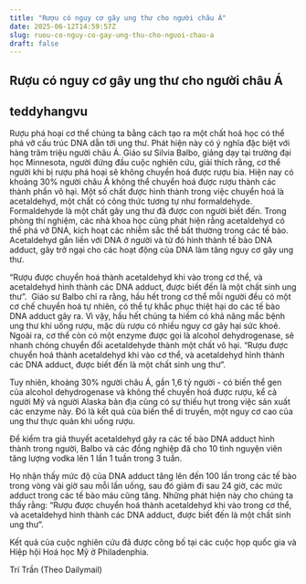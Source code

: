 ```yaml
---
title: "Rượu có nguy cơ gây ung thư cho người châu Á"
date: 2025-06-12T14:59:57Z
slug: ruou-co-nguy-co-gay-ung-thu-cho-nguoi-chau-a
draft: false
---
```


## Rượu có nguy cơ gây ung thư cho người châu Á

## teddyhangvu

Rượu phá hoại cơ thể chúng ta bằng cách tạo ra một chất hoá học có thể phá vỡ cấu trúc DNA dẫn tới ung thư. Phát hiện này có ý nghĩa đặc biệt với hàng trăm triệu người châu Á.
Giáo sư Silvia Balbo, giảng dạy tại trường đại học Minnesota, người đứng đầu cuộc nghiên cứu, giải thích rằng, cơ thể người khi bị rượu phá hoại sẽ không chuyển hoá được rượu bia. Hiện nay có khoảng 30% người châu Á không thể chuyển hoá được rượu thành các thành phần vô hại.
Một số chất được hình thành trong việc chuyển hoá là acetaldehyd, một chất có công thức tương tự như formaldehyde. Formaldehyde là một chất gây ung thư đã được con người biết đến. Trong phòng thí nghiệm, các nhà khoa học cũng phát hiện rằng acetaldehyd có thể phá vỡ DNA, kích hoạt các nhiễm sắc thể bất thường trong các tế bào. Acetaldehyd gắn liền với DNA ở người và từ đó hình thành tế bào DNA adduct, gây trở ngại cho các hoạt động của DNA làm tăng nguy cơ gây ung thư.
 ​
 
“Rượu được chuyển hoá thành acetaldehyd khi vào trong cơ thể, và acetaldehyd hình thành các DNA adduct, được biết đến là một chất sinh ung thư”.​ ​ ​Giáo sư Balbo chỉ ra rằng, hầu hết trong cơ thể mỗi người đều có một cơ chế chuyển hoá tự nhiên, có thể tự khắc phục thiệt hại do các tế bào DNA adduct gây ra. Vì vậy, hầu hết chúng ta hiếm có khả năng mắc bệnh ung thư khi uống rượu, mặc dù rượu có nhiều nguy cơ gây hại sức khoẻ. Ngoài ra, cơ thể còn có một enzyme được gọi là alcohol dehydrogenase, sẽ nhanh chóng chuyển đổi acetaldehyde thành một chất vô hại.​ 
“Rượu được chuyển hoá thành acetaldehyd khi vào cơ thể, và acetaldehyd hình thành các DNA adduct, được biết đến là một chất sinh ung thư”.​ 
 
Tuy nhiên, khoảng 30% người châu Á, gần 1,6 tỷ người - có biến thể gen của alcohol dehydrogenase và không thể chuyển hoá được rượu, kể cả người Mỹ và người Alaska bản địa cũng có sự thiếu hụt trong việc sản xuất các enzyme này. Đó là kết quả của biến thể di truyền, một nguy cơ cao của ung thư thực quản khi uống rượu.
 
Để kiểm tra giả thuyết acetaldehyd gây ra các tế bào DNA adduct hình thành trong người, Balbo và các đồng nghiệp đã cho 10 tình nguyện viên tăng lượng vodka lên 1 lần 1 tuần trong 3 tuần.
 
Họ nhận thấy mức độ của DNA adduct tăng lên đến 100 lần trong các tế bào trong vòng vài giờ sau mỗi lần uống, sau đó giảm đi sau 24 giờ, các mức adduct trong các tế bào máu cũng tăng.
Những phát hiện này cho chúng ta thấy rằng: “Rượu được chuyển hoá thành acetaldehyd khi vào trong cơ thể, và acetaldehyd hình thành các DNA adduct, được biết đến là một chất sinh ung thư”.
 
Kết quả của cuộc nghiên cứu đã được công bố tại các cuộc họp quốc gia và Hiệp hội Hoá học Mỹ ở Philadenphia.
 
Trí Trần (Theo Dailymail)​
